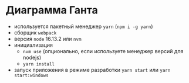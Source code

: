 
# Диаграмма Ганта

- используется пакетный менеджер `yarn` (`npm i -g yarn`)
- сборщик `webpack`
- версия `node` 16.13.2 или `nvm`
- инициализация
  - `nvm use` (опционально, если используете менеджер версий для nodejs)
  - `yarn install`
- запуск приложения в режиме разработки `yarn start` или `yarn start:windows`

